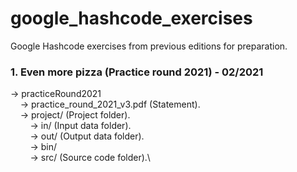 # google_hashcode_exercises
Google Hashcode exercises from previous editions for preparation.

### 1. Even more pizza (Practice round 2021) - 02/2021
-> practiceRound2021\
&nbsp;&nbsp;&nbsp;&nbsp;-> practice_round_2021_v3.pdf (Statement).\
&nbsp;&nbsp;&nbsp;&nbsp;-> project/ (Project folder).\
&nbsp;&nbsp;&nbsp;&nbsp;&nbsp;&nbsp;&nbsp;&nbsp;-> in/ (Input data folder).\
&nbsp;&nbsp;&nbsp;&nbsp;&nbsp;&nbsp;&nbsp;&nbsp;-> out/ (Output data folder).\
&nbsp;&nbsp;&nbsp;&nbsp;&nbsp;&nbsp;&nbsp;&nbsp;-> bin/ \
&nbsp;&nbsp;&nbsp;&nbsp;&nbsp;&nbsp;&nbsp;&nbsp;-> src/ (Source code folder).\
